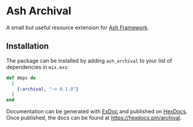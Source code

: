 # Ash Archival

A small but useful resource extension for [Ash Framework](https://github.com/ash-project/ash).

## Installation

The package can be installed by adding `ash_archival` to your list of dependencies in `mix.exs`:

```elixir
def deps do
  [
    {:archival, "~> 0.1.0"}
  ]
end
```

Documentation can be generated with [ExDoc](https://github.com/elixir-lang/ex_doc)
and published on [HexDocs](https://hexdocs.pm). Once published, the docs can
be found at <https://hexdocs.pm/archival>.

